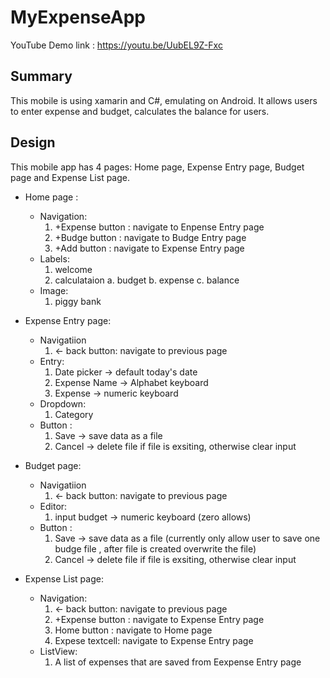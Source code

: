 # MyExpenseApp
YouTube Demo link : https://youtu.be/UubEL9Z-Fxc

## Summary
 
This mobile is using xamarin and C#, emulating on Android. It allows users to enter expense and budget, calculates the balance for users.


## Design
 
This mobile app has 4 pages: Home page, Expense Entry page, Budget page and Expense List page.
 
 
  * Home page : 
      - Navigation: 
          1. +Expense button : navigate to Enpense Entry page
          2. +Budge button : navigate to Budge Entry page
          3. +Add button : navigate to Expense Entry page
      - Labels:
          1. welcome
          2. calculataion
                a. budget
                b. expense
                c. balance
      - Image:
          1. piggy bank
  
  * Expense Entry page:
      - Navigatiion
          1. <- back button: navigate to previous page
      - Entry:
          1. Date picker -> default today's date
          2. Expense Name -> Alphabet keyboard
          3. Expense -> numeric keyboard
      - Dropdown:
          1. Category
      - Button :
          1. Save -> save data as a file
          2. Cancel -> delete file if file is exsiting, otherwise clear input
          
  * Budget page:
      - Navigatiion
          1. <- back button: navigate to previous page
      - Editor:
          1. input budget -> numeric keyboard (zero allows)          
      - Button :
          1. Save -> save data as a file (currently only allow user to save one budge file , after file is created overwrite the file)
          2. Cancel -> delete file if file is exsiting, otherwise clear input
          
  * Expense List page:
      - Navigation:
          1. <- back button: navigate to previous page
          2. +Expense button : navigate to Expense Entry page
          3. Home button : navigate to Home page
          4. Expese textcell: navigate to Expense Entry page
      - ListView:
          1. A list of expenses that are saved from Eexpense Entry page
